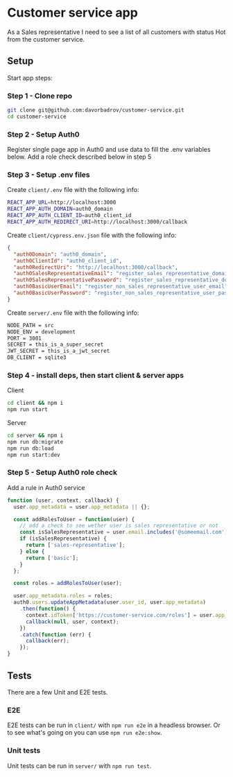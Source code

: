 # Customer service app

As a Sales representative I need to see a list of all customers with status Hot from the customer service.

## Setup

Start app steps:

### Step 1 - Clone repo

```sh
git clone git@github.com:davorbadrov/customer-service.git
cd customer-service
```


### Step 2 - Setup Auth0

Register single page app in Auth0 and use data to fill the .env variables below.
Add a role check described below in step 5

### Step 3 - Setup .env files

Create `client/.env` file with the following info:

```sh
REACT_APP_URL=http://localhost:3000
REACT_APP_AUTH_DOMAIN=auth0_domain
REACT_APP_AUTH_CLIENT_ID=auth0_client_id
REACT_APP_AUTH_REDIRECT_URI=http://localhost:3000/callback
```

Create `client/cypress.env.json` file with the following info:

```json
{
  "auth0Domain": "auth0_domain",
  "auth0ClientId": "auth0_client_id",
  "auth0RedirectUri": "http://localhost:3000/callback",
  "auth0SalesRepresentativeEmail": "register_sales_representative_domain_user_email",
  "auth0SalesRepresentativePassword": "register_sales_representative_domain_password",
  "auth0BasicUserEmail": "register_non_sales_representative_user_email",
  "auth0BasicUserPassword": "register_non_sales_representative_user_password"
}
```

Create `server/.env` file with the following info:

```sh
NODE_PATH = src
NODE_ENV = development
PORT = 3001
SECRET = this_is_a_super_secret
JWT_SECRET = this_is_a_jwt_secret
DB_CLIENT = sqlite3
```

### Step 4 - install deps, then start client & server apps

Client

```sh
cd client && npm i
npm run start
```

Server

```sh
cd server && npm i
npm run db:migrate
npm run db:load
npm run start:dev
```

### Step 5 - Setup Auth0 role check

Add a rule in Auth0 service

```js
function (user, context, callback) {
  user.app_metadata = user.app_metadata || {};

  const addRolesToUser = function(user) {
    // add a check to see wether user is sales representative or not
    const isSalesRepresentative = user.email.includes('@someemail.com')
    if (isSalesRepresentative) {
      return ['sales-representative'];
    } else {
      return ['basic'];
    }
  };

  const roles = addRolesToUser(user);

  user.app_metadata.roles = roles;
  auth0.users.updateAppMetadata(user.user_id, user.app_metadata)
    .then(function() {
      context.idToken['https://customer-service.com/roles'] = user.app_metadata.roles;
      callback(null, user, context);
    })
    .catch(function (err) {
      callback(err);
    });
}
```

## Tests

There are a few Unit and E2E tests.

### E2E

E2E tests can be run in `client/` with `npm run e2e` in a headless browser.
Or to see what's going on you can use `npm run e2e:show`.

### Unit tests

Unit tests can be run in `server/` with `npm run test`.
